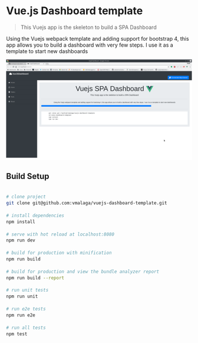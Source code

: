 # Vue.js Dashboard template

> This Vuejs app is the skeleton to build a SPA Dashboard

Using the Vuejs webpack template and adding support for bootstrap 4, this app allows you to build a dashboard with very few steps. I use it as a template to start new dashboards

![Screenshot](https://github.com/vmalaga/vuejs-dashboard-template/raw/master/static/Screenshot_20171218_010146.png)

## Build Setup

``` bash

# clone project
git clone git@github.com:vmalaga/vuejs-dashboard-template.git

# install dependencies
npm install

# serve with hot reload at localhost:8080
npm run dev

# build for production with minification
npm run build

# build for production and view the bundle analyzer report
npm run build --report

# run unit tests
npm run unit

# run e2e tests
npm run e2e

# run all tests
npm test
```
